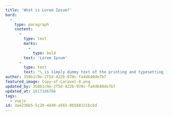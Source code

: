 ```yaml
---
title: 'What is Lorem Ipsum?'
bard:
  -
    type: paragraph
    content:
      -
        type: text
        marks:
          -
            type: bold
        text: 'Lorem Ipsum'
      -
        type: text
        text: "\_is simply dummy text of the printing and typesetting industry. Lorem Ipsum has been the industry's standard dummy text ever since the 1500s, when an unknown printer took a galley of type and scrambled it to make a type specimen book. It has survived not only five centuries, but also the leap into electronic typesetting, remaining essentially unchanged. It was popularised in the 1960s with the release of Letraset sheets containing Lorem Ipsum passages, and more recently with desktop publishing software like Aldus PageMaker including versions of Lorem Ipsum."
author: 358b1c9e-2f5d-422b-970c-fa4d640de7b7
featured_image: Copy-of-Laravel-8.png
updated_by: 358b1c9e-2f5d-422b-970c-fa4d640de7b7
updated_at: 1617106706
tags:
  - vuejs
id: 3ae236b5-5c20-4d40-a565-0b568151bcbd
---
```

